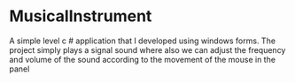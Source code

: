 # MusicalInstrument
A simple level c # application that I developed using windows forms. The project simply plays a signal sound where also we can adjust the frequency and volume of the sound according to the movement of the mouse in the panel 
